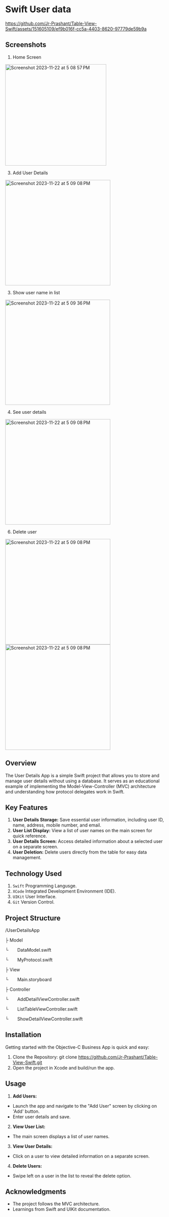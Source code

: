 # Swift User data

https://github.com/Jr-Prashant/Table-View-Swift/assets/151605109/ef9b016f-cc5a-4403-8620-97779de59b9a

## Screenshots
1. Home Screen

<img width="319" alt="Screenshot 2023-11-22 at 5 08 57 PM" src="https://github.com/Jr-Prashant/Table-View-Swift/assets/151605109/81e5eb71-8a58-464f-a40e-40a195274a3b">

3. Add User Details

<img width="332" alt="Screenshot 2023-11-22 at 5 09 08 PM" src="https://github.com/Jr-Prashant/Table-View-Swift/assets/151605109/cd42c39a-096e-47b7-9b26-0466d47282d2">

3. Show user name in list

<img width="331" alt="Screenshot 2023-11-22 at 5 09 36 PM" src="https://github.com/Jr-Prashant/Table-View-Swift/assets/151605109/c90b5c1e-997c-44b6-af8b-21aef0584fcb">

4. See user details

<img width="332" alt="Screenshot 2023-11-22 at 5 09 08 PM" src="https://github.com/Jr-Prashant/Table-View-Swift/assets/151605109/73e62c2d-dc84-4cec-9b46-a4ed58ec612c">

6. Delete user

<img width="332" alt="Screenshot 2023-11-22 at 5 09 08 PM" src="https://github.com/Jr-Prashant/Table-View-Swift/assets/151605109/613e1871-8158-42a3-818a-b852f8e44e17">
<img width="332" alt="Screenshot 2023-11-22 at 5 09 08 PM" src="https://github.com/Jr-Prashant/Table-View-Swift/assets/151605109/bb6a0595-b453-4862-8f60-a2b8f0754166">


## Overview
<p> The User Details App is a simple Swift project that allows you to store and manage user details without using a database. It serves as an educational example of implementing the Model-View-Controller (MVC) architecture and understanding how protocol delegates work in Swift. </p>

## Key Features

1. **User Details Storage:** Save essential user information, including user ID, name, address, mobile number, and email.
2. **User List Display:** View a list of user names on the main screen for quick reference.
3. **User Details Screen:** Access detailed information about a selected user on a separate screen.
4. **User Deletion:** Delete users directly from the table for easy data management.

## Technology Used

1. `Swift` Programming Langusge.
2. `XCode` Integrated Development Environment (IDE).
3. `UIKit` User Interface.
4. `Git` Version Control.

## Project Structure

/UserDetailsApp

<p>&#9500; Model</p>
<p>&#9492;&ensp;&ensp;&ensp;&ensp;DataModel.swift</p>
<p>&#9492;&ensp;&ensp;&ensp;&ensp;MyProtocol.swift</p>
<p>&#9500; View</p>
<p>&#9492;&ensp;&ensp;&ensp;&ensp;Main.storyboard</p>
<p>&#9500; Controller</p>
<p>&#9492;&ensp;&ensp;&ensp;&ensp;AddDetailViewController.swift</p>
<p>&#9492;&ensp;&ensp;&ensp;&ensp;ListTableViewController.swift</p>
<p>&#9492;&ensp;&ensp;&ensp;&ensp;ShowDetailViewController.swift</p>

## Installation
Getting started with the Objective-C Business App is quick and easy:
1. Clone the Repository: git clone https://github.com/Jr-Prashant/Table-View-Swift.git
2. Open the project in Xcode and build/run the app.

## Usage
1. **Add Users:**
* Launch the app and navigate to the "Add User" screen by clicking on 'Add' button.
* Enter user details and save.

2. **View User List:**
* The main screen displays a list of user names.

3. **View User Details:**
* Click on a user to view detailed information on a separate screen.

4. **Delete Users:**
* Swipe left on a user in the list to reveal the delete option.

## Acknowledgments
* The project follows the MVC architecture.
* Learnings from Swift and UIKit documentation.
